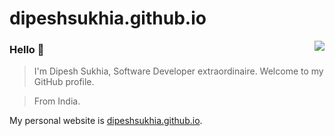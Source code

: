 # dipeshsukhia.github.io

<img align="right" src="https://github-readme-stats.vercel.app/api?username=dipeshsukhia&show_icons=true&icon_color=805AD5&text_color=718096&bg_color=000000&count_private=true" />

### Hello 👋

> I'm Dipesh Sukhia, Software Developer extraordinaire. Welcome to my GitHub profile.

> From India.

My personal website is [dipeshsukhia.github.io](https://dipeshsukhia.github.io/).
